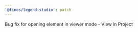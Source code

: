 ```yaml
---
'@finos/legend-studio': patch
---
```


Bug fix for opening element in viewer mode - View in Project
